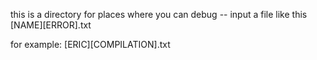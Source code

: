 this is a directory for places where you can debug --
input a file like this [NAME][ERROR].txt

for example:
[ERIC][COMPILATION].txt

